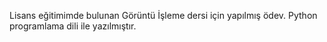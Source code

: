 Lisans eğitimimde bulunan Görüntü İşleme dersi için yapılmış ödev. Python programlama dili ile yazılmıştır.
